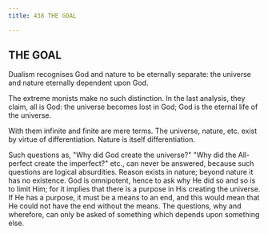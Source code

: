 ```yaml
---
title: 438 THE GOAL

---
```

  

## THE GOAL

Dualism recognises God and nature to be eternally separate: the universe
and nature eternally dependent upon God.

The extreme monists make no such distinction. In the last analysis, they
claim, all is God: the universe becomes lost in God; God is the eternal
life of the universe.

With them infinite and finite are mere terms. The universe, nature, etc.
exist by virtue of differentiation. Nature is itself differentiation.

Such questions as, "Why did God create the universe?" "Why did the
All-perfect create the imperfect?" etc., can never be answered, because
such questions are logical absurdities. Reason exists in nature; beyond
nature it has no existence. God is omnipotent, hence to ask why He did
so and so is to limit Him; for it implies that there is a purpose in His
creating the universe. If He has a purpose, it must be a means to an
end, and this would mean that He could not have the end without the
means. The questions, why and wherefore, can only be asked of something
which depends upon something else.